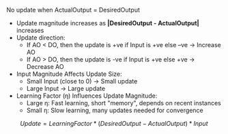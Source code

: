 No update when ActualOutput = DesiredOutput
- Update magnitude increases as **|DesiredOutput - ActualOutput|** increases
- Update direction:
	- If AO < DO, then the update is +ve if Input is +ve else –ve → Increase AO
	- If AO > DO, then the update is -ve if Input is +ve else +ve → Decrease AO
- Input Magnitude Affects Update Size:
	- Small Input (close to 0) → Small update
	- Large Input → Large update
- Learning Factor (η) Influences Update Magnitude:
	- Large η: Fast learning, short "memory", depends on recent instances
	- Small η: Slow learning, many updates needed for convergence

$$Update = LearningFactor * (DesiredOutput - ActualOutput ) * Input$$

